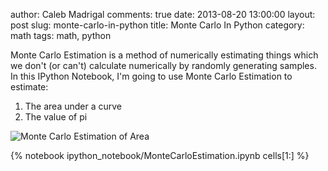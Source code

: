 author: Caleb Madrigal
comments: true
date: 2013-08-20 13:00:00
layout: post
slug: monte-carlo-in-python
title: Monte Carlo In Python
category: math
tags: math, python

Monte Carlo Estimation is a method of numerically estimating things which we don't (or can't) calculate numerically by randomly generating samples. In this IPython Notebook, I'm going to use Monte Carlo Estimation to estimate:

1. The area under a curve
2. The value of pi

![Monte Carlo Estimation of Area](/static/images/MonteCarloEstimationArea.png)

{% notebook ipython_notebook/MonteCarloEstimation.ipynb cells[1:] %}


